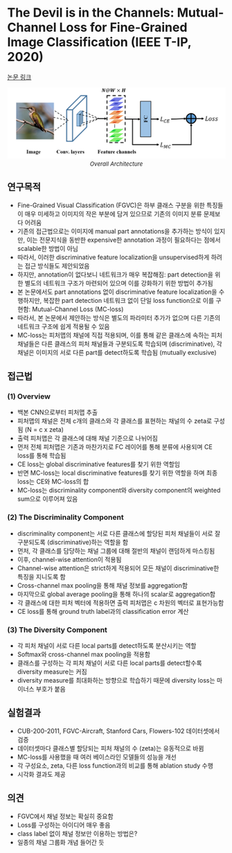 # The Devil is in the Channels: Mutual-Channel Loss for Fine-Grained Image Classification (IEEE T-IP, 2020)

[논문 링크](https://ieeexplore.ieee.org/abstract/document/9005389)

<p align="center">
    <img width="600" alt='fig1' src="./img/03_06_01.png?raw=true"></br>
    <em><font size=2>Overall Architecture</font></em>
</p>

## 연구목적
- Fine-Grained Visual Classification (FGVC)은 하부 클래스 구분을 위한 특징들이 매우 미세하고 이미지의 작은 부분에 담겨 있으므로 기존의 이미지 분류 문제보다 어려움
- 기존의 접근법으로는 이미지에 manual part annotations을 추가하는 방식이 있지만, 이는 전문지식을 동반한 expensive한 annotation 과정이 필요하다는 점에서 scalable한 방법이 아님
- 따라서, 이러한 discriminative feature localization을 unsupervised하게 하려는 접근 방식들도 제안되었음
- 하지만, annotation이 없다보니 네트워크가 매우 복잡해짐: part detection을 위한 별도의 네트워크 구조가 마련되어 있으며 이를 강화하기 위한 방법이 추가됨
- 본 논문에서도 part annotations 없이 discriminative feature localization을 수행하지만, 복잡한 part detection 네트워크 없이 단일 loss function으로 이를 구현함: Mutual-Channel Loss (MC-loss)
- 따라서, 본 논문에서 제안하는 방식은 별도의 파라미터 추가가 없으며 다른 기존의 네트워크 구조에 쉽게 적용될 수 있음
- MC-loss는 피처맵의 채널에 직접 적용되며, 이를 통해 같은 클래스에 속하는 피처 채널들은 다른 클래스의 피처 채널들과 구분되도록 학습되며 (discriminative), 각 채널은 이미지의 서로 다른 part를 detect하도록 학습됨 (mutually exclusive)

## 접근법
### (1) Overview
- 백본 CNN으로부터 피처맵 추출
- 피처맵의 채널은 전체 c개의 클래스와 각 클래스를 표현하는 채널의 수 zeta로 구성됨 (N = c x zeta)
- 출력 피처맵은 각 클래스에 대해 채널 기준으로 나뉘어짐
- 먼저 전체 피처맵은 기존과 마찬가지로 FC 레이어를 통해 분류에 사용되며 CE loss를 통해 학습됨
- CE loss는 global discriminative features를 찾기 위한 역할임
- 반면 MC-loss는 local discriminative features를 찾기 위한 역할을 하며 최종 loss는 CE와 MC-loss의 합
- MC-loss는 discriminality component와 diversity component의 weighted sum으로 이루어져 있음

### (2) The Discriminality Component
- discriminality component는 서로 다른 클래스에 할당된 피처 채널들이 서로 잘 구분되도록 (discriminative)하는 역할을 함
- 먼저, 각 클래스를 담당하는 채널 그룹에 대해 절반의 채널이 랜덤하게 마스킹됨
- 이후, channel-wise attention이 적용됨
- Channel-wise attention은 strict하게 적용되어 모든 채널이 discriminative한 특징을 지니도록 함 
- Cross-channel max pooling을 통해 채널 정보를 aggregation함
- 마지막으로 global average pooling을 통해 하나의 scalar로 aggregation함
- 각 클래스에 대한 피처 벡터에 적용하면 출력 피처맵은 c 차원의 벡터로 표현가능함
- CE loss를 통해 ground truth label과의 classification error 계산

### (3) The Diversity Component
- 각 피처 채널이 서로 다른 local parts를 detect하도록 분산시키는 역할
- Softmax와 cross-channel max pooling을 적용함
- 클래스를 구성하는 각 피처 채널이 서로 다른 local parts를 detect할수록 diversity measure는 커짐
- diversity measure를 최대화하는 방향으로 학습하기 때문에 diversity loss는 마이너스 부호가 붙음

## 실험결과
- CUB-200-2011, FGVC-Aircraft, Stanford Cars, Flowers-102 데이터셋에서 검증
- 데이터셋마다 클래스별 할당되는 피처 채널의 수 (zeta)는 유동적으로 바뀜
- MC-loss를 사용했을 때 여러 베이스라인 모델들의 성능을 개선
- 각 구성요소, zeta, 다른 loss function과의 비교를 통해 ablation study 수행
- 시각화 결과도 제공

## 의견
- FGVC에서 채널 정보는 확실히 중요함
- Loss를 구성하는 아이디어 매우 좋음
- class label 없이 채널 정보만 이용하는 방법은?
- 일종의 채널 그룹화 개념 들어간 듯